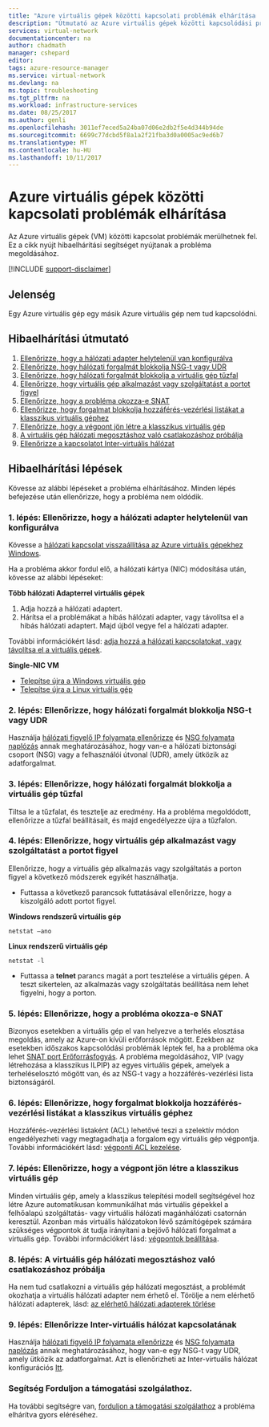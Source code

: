 ```yaml
---
title: "Azure virtuális gépek közötti kapcsolati problémák elhárítása |} Microsoft Docs"
description: "Útmutató az Azure virtuális gépek közötti kapcsolódási problémák megoldásáról."
services: virtual-network
documentationcenter: na
author: chadmath
manager: cshepard
editor: 
tags: azure-resource-manager
ms.service: virtual-network
ms.devlang: na
ms.topic: troubleshooting
ms.tgt_pltfrm: na
ms.workload: infrastructure-services
ms.date: 08/25/2017
ms.author: genli
ms.openlocfilehash: 3011ef7eced5a24ba07d06e2db2f5e4d344b94de
ms.sourcegitcommit: 6699c77dcbd5f8a1a2f21fba3d0a0005ac9ed6b7
ms.translationtype: MT
ms.contentlocale: hu-HU
ms.lasthandoff: 10/11/2017
---
```

# <a name="troubleshooting-connectivity-problems-between-azure-vms"></a>Azure virtuális gépek közötti kapcsolati problémák elhárítása

Az Azure virtuális gépek (VM) közötti kapcsolat problémák merülhetnek fel. Ez a cikk nyújt hibaelhárítási segítséget nyújtanak a probléma megoldásához. 

[!INCLUDE [support-disclaimer](../../includes/support-disclaimer.md)]

## <a name="symptom"></a>Jelenség

Egy Azure virtuális gép egy másik Azure virtuális gép nem tud kapcsolódni.

## <a name="troubleshooting-guidance"></a>Hibaelhárítási útmutató 

1. [Ellenőrizze, hogy a hálózati adapter helytelenül van konfigurálva](#step-1-check-whether-nic-is-misconfigured)
2. [Ellenőrizze, hogy hálózati forgalmát blokkolja NSG-t vagy UDR](#step-2-check-whether-network-traffic-is-blocked-by-nsg-or-udr)
3. [Ellenőrizze, hogy hálózati forgalmát blokkolja a virtuális gép tűzfal](#step-3-check-whether-network-traffic-is-blocked-by-vm-firewall)
4. [Ellenőrizze, hogy virtuális gép alkalmazást vagy szolgáltatást a portot figyel](#step-4-check-whether-vm-app-or-service-is-listening-on-the-port)
5. [Ellenőrizze, hogy a probléma okozza-e SNAT](#step-5-check-whether-the-problem-is-caused-by-snat)
6. [Ellenőrizze, hogy forgalmat blokkolja hozzáférés-vezérlési listákat a klasszikus virtuális géphez](#step-6-check-whether-traffic-is-blocked-by-acls-for-the-classic-vm)
7. [Ellenőrizze, hogy a végpont jön létre a klasszikus virtuális gép](#step-7-check-whether-the-endpoint-is-created-for-the-classic-vm)
8. [A virtuális gép hálózati megosztáshoz való csatlakozáshoz próbálja](#step-8-try-to-connect-to-a-vm-network-share)
9. [Ellenőrizze a kapcsolatot Inter-virtuális hálózat](#step-9-check-inter-vnet-connectivity)

## <a name="troubleshooting-steps"></a>Hibaelhárítási lépések

Kövesse az alábbi lépéseket a probléma elhárításához. Minden lépés befejezése után ellenőrizze, hogy a probléma nem oldódik. 

### <a name="step-1-check-whether-nic-is-misconfigured"></a>1. lépés: Ellenőrizze, hogy a hálózati adapter helytelenül van konfigurálva

Kövesse a [hálózati kapcsolat visszaállítása az Azure virtuális gépekhez Windows](../virtual-machines/windows/reset-network-interface.md). 

Ha a probléma akkor fordul elő, a hálózati kártya (NIC) módosítása után, kövesse az alábbi lépéseket:

**Több hálózati Adapterrel virtuális gépek**

1. Adja hozzá a hálózati adaptert.
2. Hárítsa el a problémákat a hibás hálózati adapter, vagy távolítsa el a hibás hálózati adaptert.  Majd újból vegye fel a hálózati adapter.

További információkért lásd: [adja hozzá a hálózati kapcsolatokat, vagy távolítsa el a virtuális gépek](virtual-network-network-interface-vm.md).

**Single-NIC VM** 

- [Telepítse újra a Windows virtuális gép](../virtual-machines/windows/redeploy-to-new-node.md)
- [Telepítse újra a Linux virtuális gép](../virtual-machines/linux/redeploy-to-new-node.md)

### <a name="step-2-check-whether-network-traffic-is-blocked-by-nsg-or-udr"></a>2. lépés: Ellenőrizze, hogy hálózati forgalmát blokkolja NSG-t vagy UDR

Használja [hálózati figyelő IP folyamata ellenőrizze](../network-watcher/network-watcher-ip-flow-verify-overview.md) és [NSG folyamata naplózás](../network-watcher/network-watcher-nsg-flow-logging-overview.md) annak meghatározásához, hogy van-e a hálózati biztonsági csoport (NSG) vagy a felhasználói útvonal (UDR), amely ütközik az adatforgalmat.

### <a name="step-3-check-whether-network-traffic-is-blocked-by-vm-firewall"></a>3. lépés: Ellenőrizze, hogy hálózati forgalmát blokkolja a virtuális gép tűzfal

Tiltsa le a tűzfalat, és tesztelje az eredmény. Ha a probléma megoldódott, ellenőrizze a tűzfal beállításait, és majd engedélyezze újra a tűzfalon.

### <a name="step-4-check-whether-vm-app-or-service-is-listening-on-the-port"></a>4. lépés: Ellenőrizze, hogy virtuális gép alkalmazást vagy szolgáltatást a portot figyel

Ellenőrizze, hogy a virtuális gép alkalmazás vagy szolgáltatás a porton figyel a következő módszerek egyikét használhatja.

- Futtassa a következő parancsok futtatásával ellenőrizze, hogy a kiszolgáló adott portot figyel.

**Windows rendszerű virtuális gép**

    netstat –ano

**Linux rendszerű virtuális gép**

    netstat -l

- Futtassa a **telnet** parancs magát a port tesztelése a virtuális gépen. A teszt sikertelen, az alkalmazás vagy szolgáltatás beállítása nem lehet figyelni, hogy a porton.

### <a name="step-5-check-whether-the-problem-is-caused-by-snat"></a>5. lépés: Ellenőrizze, hogy a probléma okozza-e SNAT

Bizonyos esetekben a virtuális gép el van helyezve a terhelés elosztása megoldás, amely az Azure-on kívüli erőforrások mögött. Ezekben az esetekben időszakos kapcsolódási problémák léptek fel, ha a probléma oka lehet [SNAT port Erőforrásfogyás](../load-balancer/load-balancer-outbound-connections.md). A probléma megoldásához, VIP (vagy létrehozása a klasszikus ILPIP) az egyes virtuális gépek, amelyek a terheléselosztó mögött van, és az NSG-t vagy a hozzáférés-vezérlési lista biztonságáról. 

### <a name="step-6-check-whether-traffic-is-blocked-by-acls-for-the-classic-vm"></a>6. lépés: Ellenőrizze, hogy forgalmat blokkolja hozzáférés-vezérlési listákat a klasszikus virtuális géphez

Hozzáférés-vezérlési listaként (ACL) lehetővé teszi a szelektív módon engedélyezheti vagy megtagadhatja a forgalom egy virtuális gép végpontja. További információkért lásd: [végponti ACL kezelése](../virtual-machines/windows/classic/setup-endpoints.md#manage-the-acl-on-an-endpoint).

### <a name="step-7-check-whether-the-endpoint-is-created-for-the-classic-vm"></a>7. lépés: Ellenőrizze, hogy a végpont jön létre a klasszikus virtuális gép

Minden virtuális gép, amely a klasszikus telepítési modell segítségével hoz létre Azure automatikusan kommunikálhat más virtuális gépekkel a felhőalapú szolgáltatás- vagy virtuális hálózati magánhálózati csatornán keresztül. Azonban más virtuális hálózatokon lévő számítógépek számára szükséges végpontok át tudja irányítani a bejövő hálózati forgalmat a virtuális gép. További információkért lásd: [végpontok beállítása](../virtual-machines/windows/classic/setup-endpoints.md).

### <a name="step-8-try-to-connect-to-a-vm-network-share"></a>8. lépés: A virtuális gép hálózati megosztáshoz való csatlakozáshoz próbálja

Ha nem tud csatlakozni a virtuális gép hálózati megosztást, a problémát okozhatja a virtuális hálózati adapter nem érhető el. Törölje a nem elérhető hálózati adapterek, lásd: [az elérhető hálózati adapterek törlése](../virtual-machines/windows/reset-network-interface.md#delete-the-unavailable-nics)

### <a name="step-9-check-inter-vnet-connectivity"></a>9. lépés: Ellenőrizze Inter-virtuális hálózat kapcsolatának

Használja [hálózati figyelő IP folyamata ellenőrizze](../network-watcher/network-watcher-ip-flow-verify-overview.md) és [NSG folyamata naplózás](../network-watcher/network-watcher-nsg-flow-logging-overview.md) annak meghatározásához, hogy van-e egy NSG-t vagy UDR, amely ütközik az adatforgalmat. Azt is ellenőrizheti az Inter-virtuális hálózat konfigurációs [Itt](https://support.microsoft.com/en-us/help/4032151/configuring-and-validating-vnet-or-vpn-connections).

### <a name="need-help-contact-support"></a>Segítség Forduljon a támogatási szolgálathoz.
Ha további segítségre van, [forduljon a támogatási szolgálathoz](https://portal.azure.com/?#blade/Microsoft_Azure_Support/HelpAndSupportBlade) a probléma elhárítva gyors eléréséhez.
